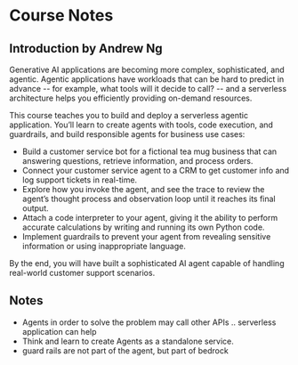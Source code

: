 # Course Notes

## Introduction by Andrew Ng
Generative AI applications are becoming more complex, sophisticated, and agentic. Agentic applications have workloads that can be hard to predict in advance -- for example, what tools will it decide to call? -- and a serverless architecture helps you efficiently providing on-demand resources.

This course teaches you to build and deploy a serverless agentic application. You’ll learn to create agents with tools, code execution, and guardrails, and build responsible agents for business use cases:
- Build a customer service bot for a fictional tea mug business that can answering questions, retrieve information, and process orders.
- Connect your customer service agent to a CRM to get customer info and log support tickets in real-time.
- Explore how you invoke the agent, and see the trace to review the agent’s thought process and observation loop until it reaches its final output.
- Attach a code interpreter to your agent, giving it the ability to perform accurate calculations by writing and running its own Python code.
- Implement guardrails to prevent your agent from revealing sensitive information or using inappropriate language.

By the end, you will have built a sophisticated AI agent capable of handling real-world customer support scenarios.

## Notes
* Agents in order to solve the problem may call other APIs .. serverless application can help 
* Think and learn to create Agents as a standalone service.
* guard rails are not part of the agent, but part of bedrock